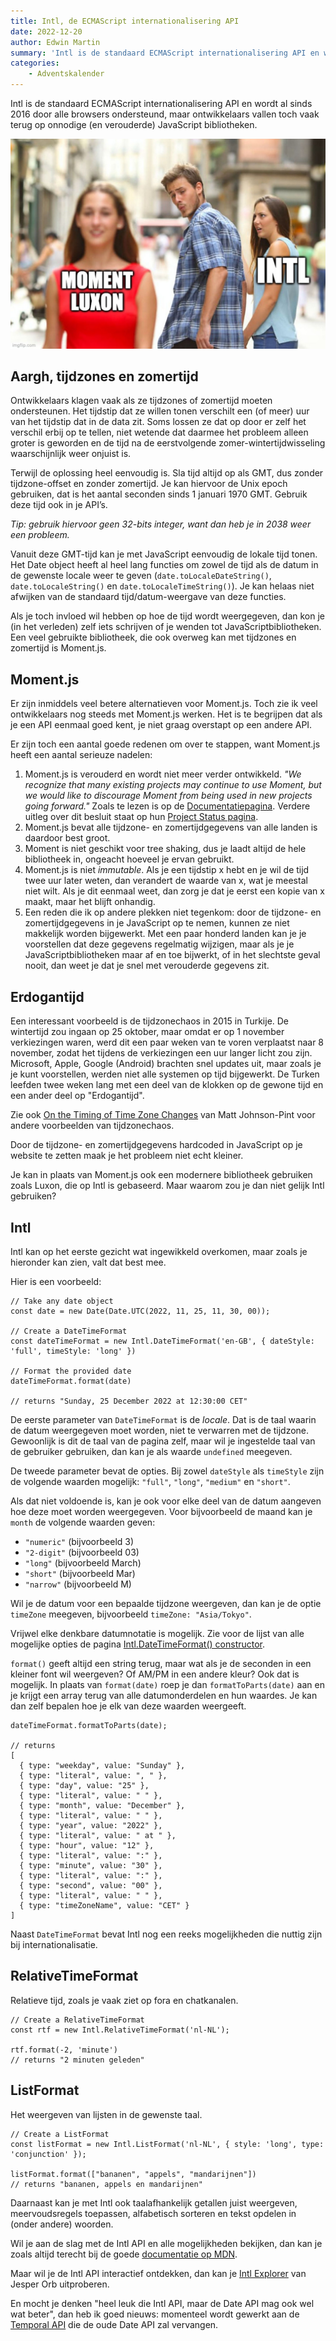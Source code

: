 ```yaml
---
title: Intl, de ECMAScript internationalisering API
date: 2022-12-20
author: Edwin Martin
summary: 'Intl is de standaard ECMAScript internationalisering API en wordt al sinds 2016 door alle browsers ondersteund, maar ontwikkelaars vallen toch vaak terug op onnodige (en verouderde) JavaScript bibliotheken.'
categories:
    - Adventskalender
---
```


Intl is de standaard ECMAScript internationalisering API en wordt al sinds 2016 door alle browsers ondersteund, maar ontwikkelaars vallen toch vaak terug op onnodige (en verouderde) JavaScript bibliotheken.

![Een vrouw die Intl vertegenwoordigt, kijkt verontwaardigd naar haar vriend die een vrouw die Moment Luxon vertegenwoordigt nafluit](/_img/adventskalender/blog-edwin.jpg)

## Aargh, tijdzones en zomertijd

Ontwikkelaars klagen vaak als ze tijdzones of zomertijd moeten ondersteunen. Het tijdstip dat ze willen tonen verschilt een (of meer) uur van het tijdstip dat in de data zit. Soms lossen ze dat op door er zelf het verschil erbij op te tellen, niet wetende dat daarmee het probleem alleen groter is geworden en de tijd na de eerstvolgende zomer-wintertijdwisseling waarschijnlijk weer onjuist is.

Terwijl de oplossing heel eenvoudig is. Sla tijd altijd op als GMT, dus zonder tijdzone-offset en zonder zomertijd. Je kan hiervoor de Unix epoch gebruiken, dat is het aantal seconden sinds 1 januari 1970 GMT. Gebruik deze tijd ook in je API’s.

_Tip: gebruik hiervoor geen 32-bits integer, want dan heb je in 2038 weer een probleem._

Vanuit deze GMT-tijd kan je met JavaScript eenvoudig de lokale tijd tonen. Het Date object heeft al heel lang functies om zowel de tijd als de datum in de gewenste locale weer te geven (`date.toLocaleDateString()`, `date.toLocaleString()` en `date.toLocaleTimeString()`). Je kan helaas niet afwijken van de standaard tijd/datum-weergave van deze functies.

Als je toch invloed wil hebben op hoe de tijd wordt weergegeven, dan kon je (in het verleden) zelf iets schrijven of je wenden tot JavaScriptbibliotheken. Een veel gebruikte bibliotheek, die ook overweg kan met tijdzones en zomertijd is Moment.js.

## Moment.js

Er zijn inmiddels veel betere alternatieven voor Moment.js. Toch zie ik veel ontwikkelaars nog steeds met Moment.js werken. Het is te begrijpen dat als je een API eenmaal goed kent, je niet graag overstapt op een andere API.

Er zijn toch een aantal goede redenen om over te stappen, want Moment.js heeft een aantal serieuze nadelen:

1. Moment.js is verouderd en wordt niet meer verder ontwikkeld. _"We recognize that many existing projects may continue to use Moment, but we would like to discourage Moment from being used in new projects going forward."_ Zoals te lezen is op de [Documentatiepagina](https://momentjs.com/docs/). Verdere uitleg over dit besluit staat op hun [Project Status pagina](https://momentjs.com/docs/#/-project-status/).
2. Moment.js bevat alle tijdzone- en zomertijdgegevens van alle landen is daardoor best groot.
3. Moment is niet geschikt voor tree shaking, dus je laadt altijd de hele bibliotheek in, ongeacht hoeveel je ervan gebruikt.
4. Moment.js is niet _immutable_. Als je een tijdstip x hebt en je wil de tijd twee uur later weten, dan verandert de waarde van x, wat je meestal niet wilt. Als je dit eenmaal weet, dan zorg je dat je eerst een kopie van x maakt, maar het blijft onhandig.
5. Een reden die ik op andere plekken niet tegenkom: door de tijdzone- en zomertijdgegevens in je JavaScript op te nemen, kunnen ze niet makkelijk worden bijgewerkt. Met een paar honderd landen kan je je voorstellen dat deze gegevens regelmatig wijzigen, maar als je je JavaScriptbibliotheken maar af en toe bijwerkt, of in het slechtste geval nooit, dan weet je dat je snel met verouderde gegevens zit.

## Erdogantijd

Een interessant voorbeeld is de tijdzonechaos in 2015 in Turkije. De wintertijd zou ingaan op 25 oktober, maar omdat er op 1 november verkiezingen waren, werd dit een paar weken van te voren verplaatst naar 8 november, zodat het tijdens de verkiezingen een uur langer licht zou zijn. Microsoft, Apple, Google (Android) brachten snel updates uit, maar zoals je je kunt voorstellen, werden niet alle systemen op tijd bijgewerkt. De Turken leefden twee weken lang met een deel van de klokken op de gewone tijd en een ander deel op "Erdogantijd".

Zie ook [On the Timing of Time Zone Changes](https://codeofmatt.com/on-the-timing-of-time-zone-changes/) van Matt Johnson-Pint voor andere voorbeelden van tijdzonechaos.

Door de tijdzone- en zomertijdgegevens hardcoded in JavaScript op je website te zetten maak je het probleem niet echt kleiner.

Je kan in plaats van Moment.js ook een modernere bibliotheek gebruiken zoals Luxon, die op Intl is gebaseerd. Maar waarom zou je dan niet gelijk Intl gebruiken?

## Intl

Intl kan op het eerste gezicht wat ingewikkeld overkomen, maar zoals je hieronder kan zien, valt dat best mee.

Hier is een voorbeeld:

```
// Take any date object
const date = new Date(Date.UTC(2022, 11, 25, 11, 30, 00));

// Create a DateTimeFormat
const dateTimeFormat = new Intl.DateTimeFormat('en-GB', { dateStyle: 'full', timeStyle: 'long' })

// Format the provided date
dateTimeFormat.format(date)

// returns "Sunday, 25 December 2022 at 12:30:00 CET"
```

De eerste parameter van `DateTimeFormat` is de _locale_. Dat is de taal waarin de datum weergegeven moet worden, niet te verwarren met de tijdzone. Gewoonlijk is dit de taal van de pagina zelf, maar wil je ingestelde taal van de gebruiker gebruiken, dan kan je als waarde `undefined` meegeven.

De tweede parameter bevat de opties. Bij zowel `dateStyle` als `timeStyle` zijn de volgende waarden mogelijk: `"full"`, `"long"`, `"medium"` en `"short"`.

Als dat niet voldoende is, kan je ook voor elke deel van de datum aangeven hoe deze moet worden weergegeven. Voor bijvoorbeeld de maand kan je `month` de volgende waarden geven:

-   `"numeric"` (bijvoorbeeld 3)
-   `"2-digit"` (bijvoorbeeld 03)
-   `"long"` (bijvoorbeeld March)
-   `"short"` (bijvoorbeeld Mar)
-   `"narrow"` (bijvoorbeeld M)

Wil je de datum voor een bepaalde tijdzone weergeven, dan kan je de optie `timeZone` meegeven, bijvoorbeeld `timeZone: "Asia/Tokyo"`.

Vrijwel elke denkbare datumnotatie is mogelijk. Zie voor de lijst van alle mogelijke opties de pagina [Intl.DateTimeFormat() constructor](https://developer.mozilla.org/en-US/docs/Web/JavaScript/Reference/Global_Objects/Intl/DateTimeFormat/DateTimeFormat).

`format()` geeft altijd een string terug, maar wat als je de seconden in een kleiner font wil weergeven? Of AM/PM in een andere kleur? Ook dat is mogelijk. In plaats van `format(date)` roep je dan `formatToParts(date)` aan en je krijgt een array terug van alle datumonderdelen en hun waardes. Je kan dan zelf bepalen hoe je elk van deze waarden weergeeft.

```
dateTimeFormat.formatToParts(date);

// returns
[
  { type: "weekday", value: "Sunday" },
  { type: "literal", value: ", " },
  { type: "day", value: "25" },
  { type: "literal", value: " " },
  { type: "month", value: "December" },
  { type: "literal", value: " " },
  { type: "year", value: "2022" },
  { type: "literal", value: " at " },
  { type: "hour", value: "12" },
  { type: "literal", value: ":" },
  { type: "minute", value: "30" },
  { type: "literal", value: ":" },
  { type: "second", value: "00" },
  { type: "literal", value: " " },
  { type: "timeZoneName", value: "CET" }
]
```

Naast `DateTimeFormat` bevat Intl nog een reeks mogelijkheden die nuttig zijn bij internationalisatie.

## RelativeTimeFormat

Relatieve tijd, zoals je vaak ziet op fora en chatkanalen.

```
// Create a RelativeTimeFormat
const rtf = new Intl.RelativeTimeFormat('nl-NL');

rtf.format(-2, 'minute')
// returns "2 minuten geleden"
```

## ListFormat

Het weergeven van lijsten in de gewenste taal.

```
// Create a ListFormat
const listFormat = new Intl.ListFormat('nl-NL', { style: 'long', type: 'conjunction' });

listFormat.format(["bananen", "appels", "mandarijnen"])
// returns "bananen, appels en mandarijnen"
```

Daarnaast kan je met Intl ook taalafhankelijk getallen juist weergeven, meervoudsregels toepassen, alfabetisch sorteren en tekst opdelen in (onder andere) woorden.

Wil je aan de slag met de Intl API en alle mogelijkheden bekijken, dan kan je zoals altijd terecht bij de goede [documentatie op MDN](https://developer.mozilla.org/en-US/docs/Web/JavaScript/Reference/Global_Objects/Intl).

Maar wil je de Intl API interactief ontdekken, dan kan je [Intl Explorer](https://www.intl-explorer.com/?locale=nl-NL) van Jesper Orb uitproberen.

En mocht je denken "heel leuk die Intl API, maar de Date API mag ook wel wat beter", dan heb ik goed nieuws: momenteel wordt gewerkt aan de [Temporal API](https://tc39.es/proposal-temporal/docs/) die de oude Date API zal vervangen.
